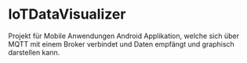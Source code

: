 # IoTDataVisualizer
Projekt für Mobile Anwendungen
Android Applikation, welche sich über MQTT mit einem Broker verbindet und Daten empfängt und graphisch darstellen kann.
